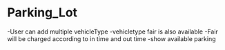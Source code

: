 # Parking_Lot
-User can add multiple vehicleType 
-vehicletype fair is also available
-Fair will be charged according to in time and out time
-show available parking
